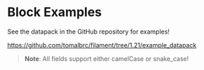 # Block Examples

See the datapack in the GitHub repository for examples!

https://github.com/tomalbrc/filament/tree/1.21/example_datapack

> **Note**: All fields support either camelCase or snake_case!

